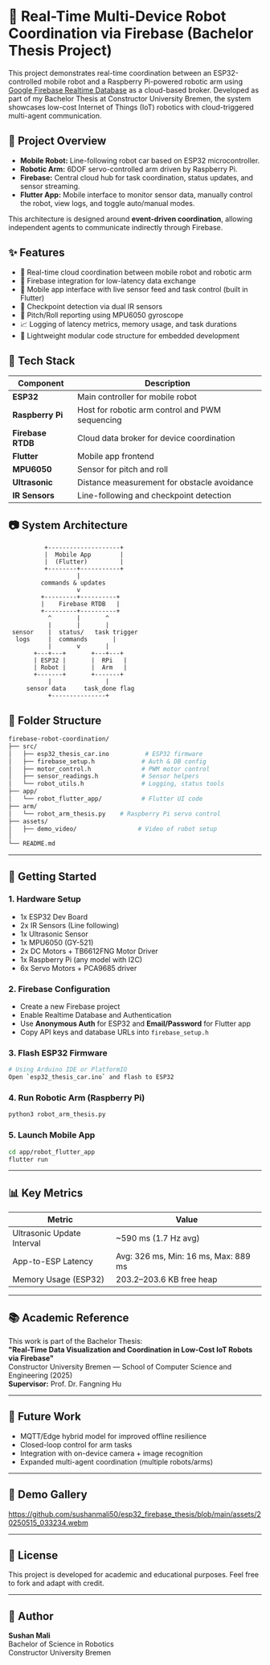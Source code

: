 # 🤖 Real-Time Multi-Device Robot Coordination via Firebase (Bachelor Thesis Project)

This project demonstrates real-time coordination between an ESP32-controlled mobile robot and a Raspberry Pi-powered robotic arm using [Google Firebase Realtime Database](https://firebase.google.com/products/realtime-database) as a cloud-based broker. Developed as part of my Bachelor Thesis at Constructor University Bremen, the system showcases low-cost Internet of Things (IoT) robotics with cloud-triggered multi-agent communication.

## 📌 Project Overview

- **Mobile Robot:** Line-following robot car based on ESP32 microcontroller.
- **Robotic Arm:** 6DOF servo-controlled arm driven by Raspberry Pi.
- **Firebase:** Central cloud hub for task coordination, status updates, and sensor streaming.
- **Flutter App:** Mobile interface to monitor sensor data, manually control the robot, view logs, and toggle auto/manual modes.

This architecture is designed around **event-driven coordination**, allowing independent agents to communicate indirectly through Firebase.

## ✨ Features

- 🔄 Real-time cloud coordination between mobile robot and robotic arm
- 📡 Firebase integration for low-latency data exchange
- 📱 Mobile app interface with live sensor feed and task control (built in Flutter)
- 🛑 Checkpoint detection via dual IR sensors
- 🧠 Pitch/Roll reporting using MPU6050 gyroscope
- 📈 Logging of latency metrics, memory usage, and task durations
- 📂 Lightweight modular code structure for embedded development

## 🔧 Tech Stack

| Component         | Description                                     |
|------------------|-------------------------------------------------|
| **ESP32**        | Main controller for mobile robot                |
| **Raspberry Pi** | Host for robotic arm control and PWM sequencing |
| **Firebase RTDB**| Cloud data broker for device coordination       |
| **Flutter**      | Mobile app frontend                             |
| **MPU6050**      | Sensor for pitch and roll                       |
| **Ultrasonic**   | Distance measurement for obstacle avoidance     |
| **IR Sensors**   | Line-following and checkpoint detection         |

## 📷 System Architecture

```
          +--------------------+
          |  Mobile App        |
          |  (Flutter)         |
          +--------+-----------+
                   |
         commands & updates
                   v
         +---------+----------+
         |    Firebase RTDB   |
         +---------+----------+
           ^       |       ^
           |       |       |
 sensor    |  status/   task trigger
  logs     |  commands       |
           |       v       |
       +---+---+       +---+---+
       | ESP32 |       |  RPi   |
       | Robot |       |  Arm   |
       +-------+       +-------+
           |               |
     sensor data     task_done flag
           +---------------+
```





## 📁 Folder Structure

```bash
firebase-robot-coordination/
├── src/
│   ├── esp32_thesis_car.ino          # ESP32 firmware
│   ├── firebase_setup.h             # Auth & DB config
│   ├── motor_control.h              # PWM motor control
│   ├── sensor_readings.h            # Sensor helpers
│   └── robot_utils.h                # Logging, status tools
├── app/
│   └── robot_flutter_app/           # Flutter UI code
├── arm/
│   └── robot_arm_thesis.py    # Raspberry Pi servo control
├── assets/
│   ├── demo_video/                 # Video of robot setup
│
└── README.md
```

---

## 🚀 Getting Started

### 1. Hardware Setup

- 1x ESP32 Dev Board  
- 2x IR Sensors (Line following)  
- 1x Ultrasonic Sensor  
- 1x MPU6050 (GY-521)  
- 2x DC Motors + TB6612FNG Motor Driver  
- 1x Raspberry Pi (any model with I2C)  
- 6x Servo Motors + PCA9685 driver  

### 2. Firebase Configuration

- Create a new Firebase project  
- Enable Realtime Database and Authentication  
- Use **Anonymous Auth** for ESP32 and **Email/Password** for Flutter app  
- Copy API keys and database URLs into `firebase_setup.h`  

### 3. Flash ESP32 Firmware

```bash
# Using Arduino IDE or PlatformIO
Open `esp32_thesis_car.ino` and flash to ESP32
```

### 4. Run Robotic Arm (Raspberry Pi)

```bash
python3 robot_arm_thesis.py
```

### 5. Launch Mobile App

```bash
cd app/robot_flutter_app
flutter run
```

---

## 📊 Key Metrics

| Metric                    | Value                            |
|---------------------------|----------------------------------|
| Ultrasonic Update Interval| ~590 ms (1.7 Hz avg)             |
| App-to-ESP Latency        | Avg: 326 ms, Min: 16 ms, Max: 889 ms |
| Memory Usage (ESP32)      | 203.2–203.6 KB free heap         |

---

## 📚 Academic Reference

This work is part of the Bachelor Thesis:  
**"Real-Time Data Visualization and Coordination in Low-Cost IoT Robots via Firebase"**  
Constructor University Bremen — School of Computer Science and Engineering (2025)  
**Supervisor:** Prof. Dr. Fangning Hu

---

## 🧠 Future Work

- MQTT/Edge hybrid model for improved offline resilience  
- Closed-loop control for arm tasks  
- Integration with on-device camera + image recognition  
- Expanded multi-agent coordination (multiple robots/arms)  

---

## 📸 Demo Gallery
https://github.com/sushanmali50/esp32_firebase_thesis/blob/main/assets/20250515_033234.webm

---

## 📝 License

This project is developed for academic and educational purposes. Feel free to fork and adapt with credit.

---

## 👤 Author

**Sushan Mali**  
Bachelor of Science in Robotics  
Constructor University Bremen
